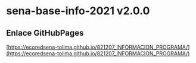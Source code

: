 # **sena-base-info-2021 v2.0.0**

## **Enlace GitHubPages**

[https://ecoredsena-tolima.github.io/821207_INFORMACION_PROGRAMA/](https://ecoredsena-tolima.github.io/821207_INFORMACION_PROGRAMA/)

#
